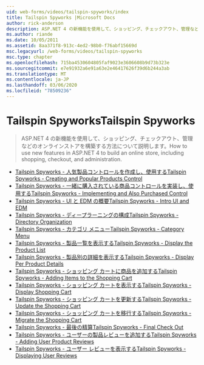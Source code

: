 ```yaml
---
uid: web-forms/videos/tailspin-spyworks/index
title: Tailspin Spyworks |Microsoft Docs
author: rick-anderson
description: ASP.NET 4 の新機能を使用して、ショッピング、チェックアウト、管理などのオンラインストアを構築する方法について説明します。
ms.author: riande
ms.date: 10/05/2011
ms.assetid: 8aa371f8-913c-4ed2-98b0-f76abf15669d
msc.legacyurl: /web-forms/videos/tailspin-spyworks
msc.type: chapter
ms.openlocfilehash: 715ba4530604805faf9023e3606608b9d73b323e
ms.sourcegitcommit: e7e91932a6e91a63e2e46417626f39d6b244a3ab
ms.translationtype: MT
ms.contentlocale: ja-JP
ms.lasthandoff: 03/06/2020
ms.locfileid: "78509236"
---
```

# <a name="tailspin-spyworks"></a><span data-ttu-id="5dad0-103">Tailspin Spyworks</span><span class="sxs-lookup"><span data-stu-id="5dad0-103">Tailspin Spyworks</span></span>

> <span data-ttu-id="5dad0-104">ASP.NET 4 の新機能を使用して、ショッピング、チェックアウト、管理などのオンラインストアを構築する方法について説明します。</span><span class="sxs-lookup"><span data-stu-id="5dad0-104">How to use new features in ASP.NET 4 to build an online store, including shopping, checkout, and administration.</span></span>

- [<span data-ttu-id="5dad0-105">Tailspin Spyworks - 人気製品コントロールを作成し、使用する</span><span class="sxs-lookup"><span data-stu-id="5dad0-105">Tailspin Spyworks - Creating and Popular Products Control</span></span>](tailspin-spyworks-creating-and-using-the-popular-products-control.md)
- [<span data-ttu-id="5dad0-106">Tailspin Spyworks - 一緒に購入されている商品コントロールを実装し、使用する</span><span class="sxs-lookup"><span data-stu-id="5dad0-106">Tailspin Spyworks - Implementing and Also Purchased Control</span></span>](tailspin-spyworks-implementing-and-using-the-also-purchased-control.md)
- [<span data-ttu-id="5dad0-107">Tailspin Spyworks - UI と EDM の概要</span><span class="sxs-lookup"><span data-stu-id="5dad0-107">Tailspin Spyworks - Intro UI and EDM</span></span>](tailspin-spyworks-intro-ui-and-edm.md)
- [<span data-ttu-id="5dad0-108">Tailspin Spyworks - ディープラーニングの構成</span><span class="sxs-lookup"><span data-stu-id="5dad0-108">Tailspin Spyworks - Directory Organization</span></span>](tailspin-spyworks-directory-organization.md)
- [<span data-ttu-id="5dad0-109">Tailspin Spyworks - カテゴリ メニュー</span><span class="sxs-lookup"><span data-stu-id="5dad0-109">Tailspin Spyworks - Category Menu</span></span>](tailspin-spyworks-category-menu.md)
- [<span data-ttu-id="5dad0-110">Tailspin Spyworks - 製品一覧を表示する</span><span class="sxs-lookup"><span data-stu-id="5dad0-110">Tailspin Spyworks - Display the Product List</span></span>](tailspin-spyworks-display-the-product-list.md)
- [<span data-ttu-id="5dad0-111">Tailspin Spyworks - 製品別の詳細を表示する</span><span class="sxs-lookup"><span data-stu-id="5dad0-111">Tailspin Spyworks - Display Per Product Details</span></span>](tailspin-spyworks-display-per-product-details.md)
- [<span data-ttu-id="5dad0-112">Tailspin Spyworks - ショッピング カートに商品を追加する</span><span class="sxs-lookup"><span data-stu-id="5dad0-112">Tailspin Spyworks - Adding Items to the Shopping Cart</span></span>](tailspin-spyworks-adding-items-to-the-shopping-cart.md)
- [<span data-ttu-id="5dad0-113">Tailspin Spyworks - ショッピング カートを表示する</span><span class="sxs-lookup"><span data-stu-id="5dad0-113">Tailspin Spyworks - Display Shopping Cart</span></span>](tailspin-spyworks-display-shopping-cart.md)
- [<span data-ttu-id="5dad0-114">Tailspin Spyworks - ショッピング カートを更新する</span><span class="sxs-lookup"><span data-stu-id="5dad0-114">Tailspin Spyworks - Update the Shopping Cart</span></span>](tailspin-spyworks-update-the-shopping-cart.md)
- [<span data-ttu-id="5dad0-115">Tailspin Spyworks - ショッピング カートを移行する</span><span class="sxs-lookup"><span data-stu-id="5dad0-115">Tailspin Spyworks - Migrate the Shopping Cart</span></span>](tailspin-spyworks-migrate-the-shopping-cart.md)
- [<span data-ttu-id="5dad0-116">Tailspin Spyworks - 最後の精算</span><span class="sxs-lookup"><span data-stu-id="5dad0-116">Tailspin Spyworks - Final Check Out</span></span>](tailspin-spyworks-final-check-out.md)
- [<span data-ttu-id="5dad0-117">Tailspin Spyworks - ユーザーの製品レビューを追加する</span><span class="sxs-lookup"><span data-stu-id="5dad0-117">Tailspin Spyworks - Adding User Product Reviews</span></span>](tailspin-spyworks-adding-user-product-reviews.md)
- [<span data-ttu-id="5dad0-118">Tailspin Spyworks - ユーザー レビューを表示する</span><span class="sxs-lookup"><span data-stu-id="5dad0-118">Tailspin Spyworks - Displaying User Reviews</span></span>](tailspin-spyworks-displaying-user-reviews.md)
